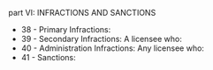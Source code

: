 part VI: INFRACTIONS AND SANCTIONS

<ul>
			<li>38 - Primary Infractions: <ul>
			</ul></li>			<li>39 - Secondary Infractions: A licensee who:<ul>
			</ul></li>			<li>40 - Administration Infractions: Any licensee who:<ul>
			</ul></li>			<li>41 - Sanctions: <ul>
			</ul></li></ul>